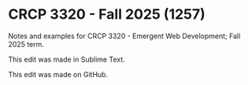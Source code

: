 # CRCP 3320 - Fall 2025 (1257)

Notes and examples for CRCP 3320 - Emergent Web Development; Fall 2025 term.

This edit was made in Sublime Text.

This edit was made on GitHub.
